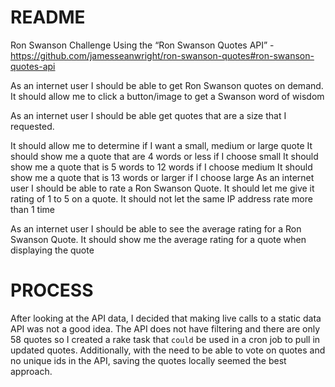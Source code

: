 # README

Ron Swanson Challenge
Using the “Ron Swanson Quotes API” - https://github.com/jamesseanwright/ron-swanson-quotes#ron-swanson-quotes-api

As an internet user I should be able to get Ron Swanson quotes on demand. It should allow me to click a button/image to get a Swanson word of wisdom

As an internet user I should be able get quotes that are a size that I requested.

It should allow me to determine if I want a small, medium or large quote
It should show me a quote that are 4 words or less if I choose small
It should show me a quote that is 5 words to 12 words if I choose medium
It should show me a quote that is 13 words or larger if I choose large
As an internet user I should be able to rate a Ron Swanson Quote. It should let me give it rating of 1 to 5 on a quote. It should not let the same IP address rate more than 1 time

As an internet user I should be able to see the average rating for a Ron Swanson Quote. It should show me the average rating for a quote when displaying the quote

# PROCESS

After looking at the API data, I decided that making live calls to a static data API was not a good idea. The API does not have filtering and there are only 58 quotes so I created a rake task that `could` be used in a cron job to pull in updated quotes.  Additionally, with the need to be able to vote on quotes and no unique ids in the API, saving the quotes locally seemed the best approach.